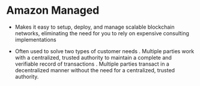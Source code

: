 # Amazon Managed

- Makes it easy to setup, deploy, and manage scalable blockchain networks, eliminating the need for you to rely on expensive consulting implementations

- Often used to solve two types of customer needs
  . Multiple parties work with a centralized, trusted authority to maintain a complete and verifiable record of transactions
  . Multiple parties transact in a decentralized manner without the need for a centralized, trusted authority.

